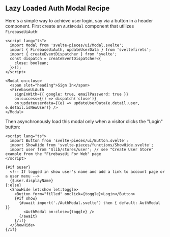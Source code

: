 ## Lazy Loaded Auth Modal Recipe

Here's a simple way to achieve user login, say via a button in a header component. First create an `AuthModal` component that utilizes `FirebaseUiAuth`:

```svelte
<script lang="ts">
  import Modal from 'svelte-pieces/ui/Modal.svelte';
  import { FirebaseUiAuth, updateUserData } from 'sveltefirets';
  import { createEventDispatcher } from 'svelte';
  const dispatch = createEventDispatcher<{
    close: boolean;
  }>();
</script>

<Modal on:close>
  <span slot="heading">Sign In</span>
  <FirebaseUiAuth
    signInWith={{ google: true, emailPassword: true }}
    on:success={() => dispatch('close')}
    on:updateuserdata={(e) => updateUserData(e.detail.user, e.detail.isNewUser)} />
</Modal>
```

Then asynchronously load this modal only when a visitor clicks the "Login" button:

```svelte
<script lang="ts">
  import Button from 'svelte-pieces/ui/Button.svelte';
  import ShowHide from 'svelte-pieces/functions/ShowHide.svelte';
  import user from '$lib/stores/user'; // see "Create User Store" example from the "FirebaseUi For Web" page
</script>

{#if $user}
  <!-- If logged in show user's name and add a link to account page or a user menu -->
  {$user.displayName}
{:else}
  <ShowHide let:show let:toggle>
    <Button form="filled" onclick={toggle}>Login</Button>
    {#if show}
      {#await import('./AuthModal.svelte') then { default: AuthModal }}
        <AuthModal on:close={toggle} />
      {/await}
    {/if}
  </ShowHide>
{/if}
```
